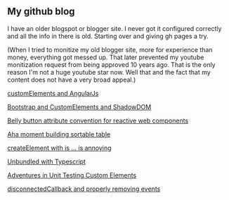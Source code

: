 ## My github blog

I have an older blogspot or blogger site. I never got it configured correctly and all the info in there is old. Starting over and giving gh pages a try.

(When I tried to monitize my old blogger site, more for experience than money, everything got messed up.  That later prevented my youtube monitization request from being approved 10 years ago.  That is the only reason I'm not a huge youtube star now.  Well that and the fact that my content does not have a very broad appeal.)


[customElements and AngularJs](customElements.md)

[Bootstrap and CustomElements and ShadowDOM](bootstrapAndCustomElements.md)

[Belly button attribute convention for reactive web components](belly-button-attributes.md)

[Aha moment building sortable table](SortableTableCustomElement.md)

[createElement with is ... is annoying](CreateElementIsAnnoying.md)

[Unbundled with Typescript](unbundledWithTypescript.md)

[Adventures in Unit Testing Custom Elements](unit-testing-custom-elements.md)

[disconnectedCallback and properly removing events](disconnectedCallback_and_removeEvents.md)
